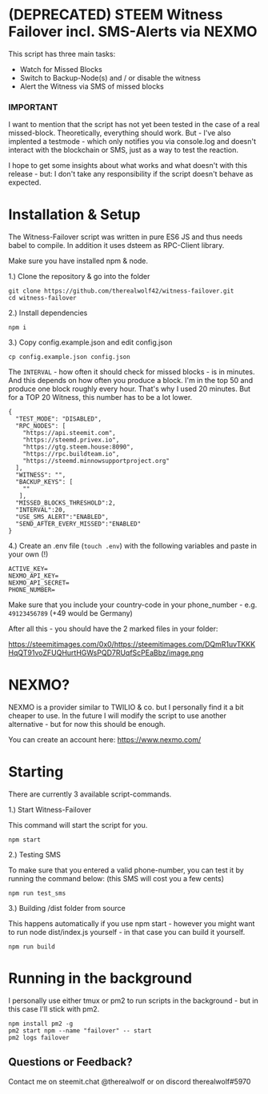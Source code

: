 # (DEPRECATED) STEEM Witness Failover incl. SMS-Alerts via NEXMO

This script has three main tasks:

- Watch for Missed Blocks
- Switch to Backup-Node(s) and / or disable the witness
- Alert the Witness via SMS of missed blocks

### IMPORTANT

I want to mention that the script has not yet been tested in the case of a real missed-block. Theoretically, everything should work. 
But - I've also implented a testmode - which only notifies you via console.log and doesn't interact with the blockchain or SMS, just as a way to test the reaction.

I hope to get some insights about what works and what doesn't with this release - but: I don't take any responsibility if the script doesn't behave as expected.

# Installation & Setup

The Witness-Failover script was written in pure ES6 JS and thus needs babel to compile. In addition it uses dsteem as RPC-Client library.

Make sure you have installed npm & node.

1.) Clone the repository & go into the folder

```
git clone https://github.com/therealwolf42/witness-failover.git
cd witness-failover
```
2.) Install dependencies

```
npm i
```
3.) Copy config.example.json and edit config.json

```
cp config.example.json config.json
```

The `INTERVAL` - how often it should check for missed blocks - is in minutes. And this depends on how often you produce a block. I'm in the top 50 and produce one block roughly every hour. That's why I used 20 minutes. But for a TOP 20 Witness, this number has to be a lot lower.

```
{
  "TEST_MODE": "DISABLED",
  "RPC_NODES": [
    "https://api.steemit.com",
    "https://steemd.privex.io",
    "https://gtg.steem.house:8090",
    "https://rpc.buildteam.io",
    "https://steemd.minnowsupportproject.org"
  ],
  "WITNESS": "",
  "BACKUP_KEYS": [
    ""
   ],
  "MISSED_BLOCKS_THRESHOLD":2,
  "INTERVAL":20,
  "USE_SMS_ALERT":"ENABLED",
  "SEND_AFTER_EVERY_MISSED":"ENABLED"
}
```

4.) Create an .env file (`touch .env`) with the following variables and paste in your own (!)

```
ACTIVE_KEY=
NEXMO_API_KEY=
NEXMO_API_SECRET=
PHONE_NUMBER=
```

Make sure that you include your country-code in your phone_number - e.g. `49123456789` (+49 would be Germany)

After all this - you should have the 2 marked files in your folder:

https://steemitimages.com/0x0/https://steemitimages.com/DQmR1uvTKKKHqQT91voZFUQHurtHGWsPQD7RUqfScPEaBbz/image.png

# NEXMO?

NEXMO is a provider similar to TWILIO & co. but I personally find it a bit cheaper to use. In the future I will modify the script to use another alternative - but for now this should be enough.

You can create an account here: https://www.nexmo.com/

# Starting

There are currently 3 available script-commands.

1.) Start Witness-Failover

This command will start the script for you.

```
npm start
```

2.) Testing SMS

To make sure that you entered a valid phone-number, you can test it by running the command below:
(this SMS will cost you a few cents)

```
npm run test_sms
```

3.) Building /dist folder from source

This happens automatically if you use npm start - however you might want to run node dist/index.js yourself - in that case you can build it yourself.

```
npm run build
```

# Running in the background

I personally use either tmux or pm2 to run scripts in the background - but in this case I'll stick with pm2.

```
npm install pm2 -g
pm2 start npm --name "failover" -- start
pm2 logs failover
```

## Questions or Feedback?

Contact me on steemit.chat @therealwolf or on discord therealwolf#5970

